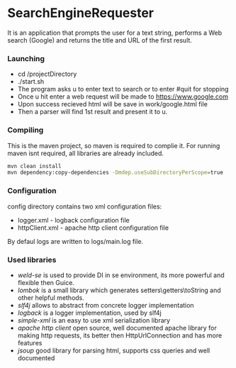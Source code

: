 # SearchEngineRequester
It is an application that prompts the user for a text string, performs a Web search (Google) and returns the title and URL of the first result.<br/>
### Launching
 * cd /projectDirectory
 * ./start.sh
 * The program asks u to enter text to search or to enter #quit for stopping
 * Once u hit enter a web request will be made to https://www.google.com
 * Upon success recieved html will be save in work/google.html file
 * Then a parser will find 1st result and present it to u.

### Compiling
This is the maven project, so maven is required to complie it.
For running maven isnt required, all libraries are already included.
```bash
mvn clean install
mvn dependency:copy-dependencies -Dmdep.useSubDirectoryPerScope=true
```
### Configuration
config directory contains two xml configuration files:
* logger.xml - logback configuration file
* httpClient.xml - apache http client configuration file

By defaul logs are written to logs/main.log file.
### Used libraries
* _weld-se_ is used to provide DI in se environment, its more powerful and flexible then Guice.
* _lombok_ is a small library which generates setters\getters\toString and other helpful methods.
* _slf4j_ allows to abstract from concrete logger implementation
* _logback_ is a logger implementation, used by slf4j
* _simple-xml_ is an easy to use xml serialization library
* _apache http client_ open source, well documented apache library for making http requests, its better then HttpUrlConnection and has more features
* _jsoup_  good library for parsing html, supports css queries and well documented
